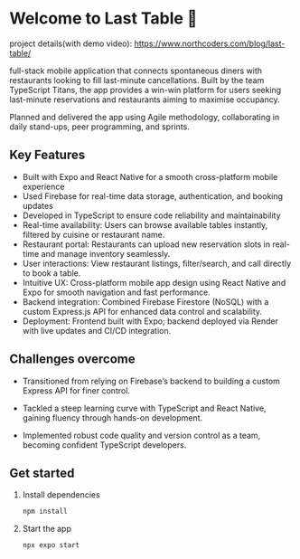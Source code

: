 # Welcome to Last Table 👋

project details(with demo video): https://www.northcoders.com/blog/last-table/

full-stack mobile application that connects spontaneous diners with restaurants looking to fill last-minute cancellations. Built by the team TypeScript Titans, the app provides a win-win platform for users seeking last-minute reservations and restaurants aiming to maximise occupancy.

Planned and delivered the app using Agile methodology, collaborating in daily stand-ups, peer programming, and sprints.
## Key Features

* Built with Expo and React Native for a smooth cross-platform mobile experience
* Used Firebase for real-time data storage, authentication, and booking updates
* Developed in TypeScript to ensure code reliability and maintainability
* Real-time availability: Users can browse available tables instantly, filtered by cuisine or restaurant name.
* Restaurant portal: Restaurants can upload new reservation slots in real-time and manage inventory seamlessly.
* User interactions: View restaurant listings, filter/search, and call directly to book a table.
* Intuitive UX: Cross-platform mobile app design using React Native and Expo for smooth navigation and fast performance.
* Backend integration: Combined Firebase Firestore (NoSQL) with a custom Express.js API for enhanced data control and scalability.
* Deployment: Frontend built with Expo; backend deployed via Render with live updates and CI/CD integration.

## Challenges overcome
* Transitioned from relying on Firebase’s backend to building a custom Express API for finer control.

* Tackled a steep learning curve with TypeScript and React Native, gaining fluency through hands-on development.

* Implemented robust code quality and version control as a team, becoming confident TypeScript developers.

## Get started

1. Install dependencies

   ```bash
   npm install
   ```

2. Start the app

   ```bash
   npx expo start
   ```
